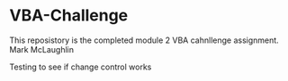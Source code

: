 # VBA-Challenge

This reposistory is the completed module 2 VBA cahnllenge assignment. Mark McLaughlin


Testing to see if change control works
